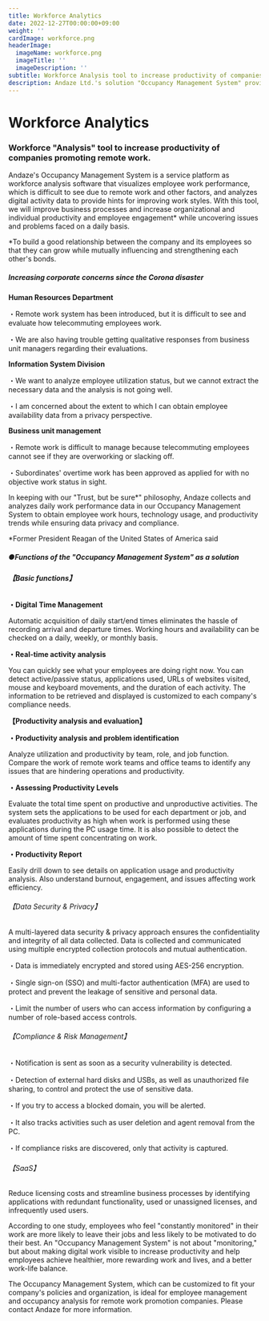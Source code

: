 ```yaml
---
title: Workforce Analytics
date: 2022-12-27T00:00:00+09:00
weight: ''
cardImage: workforce.png
headerImage:
  imageName: workforce.png
  imageTitle: ''
  imageDescription: ''
subtitle: Workforce Analysis tool to increase productivity of companies promoting remote work.
description: Andaze Ltd.'s solution "Occupancy Management System" provides a "workforce analysis (workforce analysis)" tool to increase the productivity of remote work promotion companies. The "Occupancy Management System", which can be customized to fit your company's policies and organization, is ideal for workforce management and workforce analysis for remote work promotion companies.
---
```

# **Workforce Analytics**

### Workforce "Analysis" tool to increase productivity of companies promoting remote work.



Andaze's Occupancy Management System is a service platform as workforce analysis software that visualizes employee work performance, which is difficult to see due to remote work and other factors, and analyzes digital activity data to provide hints for improving work styles. With this tool, we will improve business processes and increase organizational and individual productivity and employee engagement* while uncovering issues and problems faced on a daily basis.

\*To build a good relationship between the company and its employees so that they can grow while mutually influencing and strengthening each other's bonds.



##### Increasing corporate concerns since the Corona disaster

**Human Resources Department**

・Remote work system has been introduced, but it is difficult to see and evaluate how telecommuting employees work.

・We are also having trouble getting qualitative responses from business unit managers regarding their evaluations.

**Information System Division**

・We want to analyze employee utilization status, but we cannot extract the necessary data and the analysis is not going well.

・I am concerned about the extent to which I can obtain employee availability data from a privacy perspective.

**Business unit management**

・Remote work is difficult to manage because telecommuting employees cannot see if they are overworking or slacking off.

・Subordinates' overtime work has been approved as applied for with no objective work status in sight.



In keeping with our "Trust, but be sure*" philosophy, Andaze collects and analyzes daily work performance data in our Occupancy Management System to obtain employee work hours, technology usage, and productivity trends while ensuring data privacy and compliance.

\*Former President Reagan of the United States of America said



##### ●Functions of the "Occupancy Management System" as a solution



###### **【Basic functions】**

**・Digital Time Management**

Automatic acquisition of daily start/end times eliminates the hassle of recording arrival and departure times. Working hours and availability can be checked on a daily, weekly, or monthly basis.

**・Real-time activity analysis**

You can quickly see what your employees are doing right now. You can detect active/passive status, applications used, URLs of websites visited, mouse and keyboard movements, and the duration of each activity. The information to be retrieved and displayed is customized to each company's compliance needs.



**【Productivity analysis and evaluation】**

**・Productivity analysis and problem identification**

Analyze utilization and productivity by team, role, and job function. Compare the work of remote work teams and office teams to identify any issues that are hindering operations and productivity.

**・Assessing Productivity Levels**

Evaluate the total time spent on productive and unproductive activities. The system sets the applications to be used for each department or job, and evaluates productivity as high when work is performed using these applications during the PC usage time. It is also possible to detect the amount of time spent concentrating on work.

**・Productivity Report**

Easily drill down to see details on application usage and productivity analysis. Also understand burnout, engagement, and issues affecting work efficiency.



###### 【Data Security & Privacy】

A multi-layered data security & privacy approach ensures the confidentiality and integrity of all data collected. Data is collected and communicated using multiple encrypted collection protocols and mutual authentication.

・Data is immediately encrypted and stored using AES-256 encryption.

・Single sign-on (SSO) and multi-factor authentication (MFA) are used to protect and prevent the leakage of sensitive and personal data.

・Limit the number of users who can access information by configuring a number of role-based access controls.



###### 【Compliance & Risk Management】

・Notification is sent as soon as a security vulnerability is detected.

・Detection of external hard disks and USBs, as well as unauthorized file sharing, to control and protect the use of sensitive data.

・If you try to access a blocked domain, you will be alerted.

・It also tracks activities such as user deletion and agent removal from the PC.

・If compliance risks are discovered, only that activity is captured.



###### 【SaaS】

Reduce licensing costs and streamline business processes by identifying applications with redundant functionality, used or unassigned licenses, and infrequently used users.



According to one study, employees who feel "constantly monitored" in their work are more likely to leave their jobs and less likely to be motivated to do their best. An "Occupancy Management System" is not about "monitoring," but about making digital work visible to increase productivity and help employees achieve healthier, more rewarding work and lives, and a better work-life balance.



The Occupancy Management System, which can be customized to fit your company's policies and organization, is ideal for employee management and occupancy analysis for remote work promotion companies. Please contact Andaze for more information.